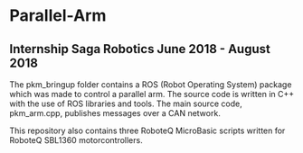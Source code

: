 # Parallel-Arm
## Internship Saga Robotics June 2018 - August 2018
The pkm_bringup folder contains a ROS (Robot Operating System) package which was made to control a parallel arm.
The source code is written in C++ with the use of ROS libraries and tools. The main source code, pkm_arm.cpp, publishes messages over a
CAN network.

This repository also contains three RoboteQ MicroBasic scripts written for RoboteQ SBL1360 motorcontrollers.
